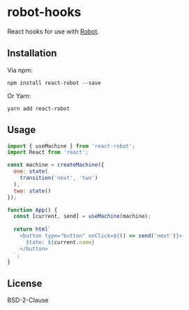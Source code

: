 # robot-hooks

React hooks for use with [Robot](https://thisrobot.life/).

## Installation

Via npm:

```shell
npm install react-robot --save
```

Or Yarn:

```shell
yarn add react-robot
```

## Usage

```js
import { useMachine } from 'react-robot';
import React from 'react';

const machine = createMachine({
  one: state(
    transition('next', 'two')
  ),
  two: state()
});

function App() {
  const [current, send] = useMachine(machine);
  
  return html`
    <button type="button" onClick=${() => send('next')}>
      State: ${current.name}
    </button>
  `;
}
```

## License

BSD-2-Clause